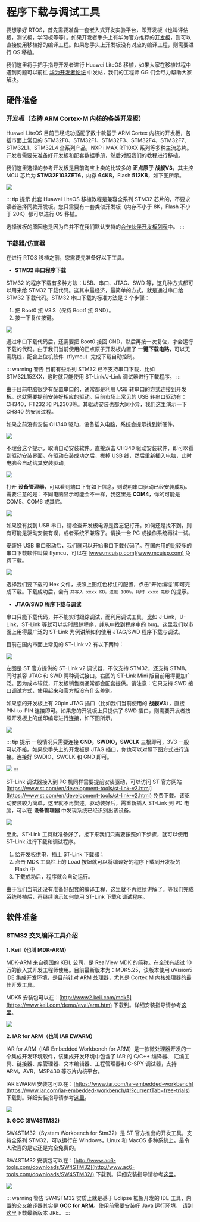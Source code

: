 # 程序下载与调试工具

要想学好 RTOS，首先需要准备一套嵌入式开发实验平台，即开发板（也叫评估板，测试板，学习板等等）。如果开发者手头上有华为官方推荐的[开发板](https://github.com/LiteOS/LiteOS_Partner_Development_Kits)，则可以直接使用移植好的编译工程。如果您手头上开发板没有对应的编译工程，则需要进行 OS 移植。

我们这里将手把手指导开发者进行 Huawei LiteOS 移植，如果大家在移植过程中遇到问题可以前往 [华为开发者论坛](http://developer.huawei.com/ict/forum/forum.php?mod=forumdisplay&fid=400045) 中发帖，我们的工程师 GG 们会尽力帮助大家解决。

## 硬件准备

### 开发板（支持 ARM Cortex-M 内核的各类开发板）

Huawei LiteOS 目前已经成功适配了数十款基于 ARM Cortex 内核的开发板，包括市面上常见的 STM32F0、STM32F1、STM32F3、STM32F4、STM32F7、STM32L1、STM32L4 全系列产品，NXP i.MAX RT10XX 系列等多种主流芯片。开发者需要先准备好开发板和配套数据手册，然后对照我们的教程进行移植。

我们这里选择的参考开发板是目前淘宝上卖的比较多的 **正点原子 战舰V3**，其主控 MCU 芯片为 **STM32F103ZET6**，内存 **64KB**，Flash **512KB**，如下图所示。

![](./pic/atk-warship-stm32f103ze.png)

::: tip 提示
此套 Huawei LiteOS 移植教程是兼容全系列 STM32 芯片的，不要求读者选择同款开发板。您只需要有一套类似开发板（内存不小于 8K，Flash 不小于 20K）都可以进行 OS 移植。

选择该板的原因也是因为它并不在我们默认支持的[合作伙伴开发板列表](https://github.com/LiteOS/LiteOS_Partner_Development_Kits)中。
:::

### 下载器/仿真器

在进行 RTOS 移植之前，您需要先准备好以下工具。

- **STM32 串口程序下载**

STM32 的程序下载有多种方法：USB、串口、JTAG、SWD 等，这几种方式都可以用来给 STM32 下载代码。这其中最经济，最简单的方式，就是通过串口给 STM32 下载代码。STM32 串口下载的标准方法是 2 个步骤：

1. 把 Boot0 接 V3.3（保持 Boot1 接 GND）。
2. 按一下复位按键。

![](./pic/atk-warship-serials-download.png)

通过串口下载代码后，还需要把 Boot0 接回 GND，然后再按一次复位，才会运行下载的代码。由于我们当前使用的正点原子开发板内置了 **一键下载电路**，可以无需跳线，配合上位机软件（flymcu）完成下载自动控制。

::: warning 警告
目前有些系列 STM32 已不支持串口下载，比如 STM32L152XX，这时就只能使用 ST-Link/J-Link 调试器进行下载程序。
:::

由于目前电脑很少有配置串口的，通常都是利用 USB 转串口的方式连接到开发板。这就需要提前安装好相应的驱动。目前市场上常见的 USB 转串口驱动有：CH340，FT232 和 PL2303等。其驱动安装也都大同小异，我们这里演示一下 CH340 的安装过程。

如果之前没有安装 CH340 驱动，设备插入电脑，系统会提示找到新硬件。

![](./pic/atk-usb-serial-install.png)

不理会这个提示，取消自动安装软件。直接双击 CH340 驱动安装软件，即可以看到驱动安装界面。在驱动安装成功之后，拔掉 USB 线，然后重新插入电脑，此时电脑会自动给其安装驱动。

![](./pic/atk-usb-serial-ok.png)

打开 **设备管理器**，可以看到端口下有如下信息，则说明串口驱动已经安装成功。需要注意的是：不同电脑显示可能会不一样，我这里是 **COM4**，你的可能是 COM5、COM6 或其它。

![](./pic/atk-usb-serial-ch340.png)

如果没有找到 USB 串口，请检查开发板电源是否忘记打开。如何还是找不到，则有可能是驱动安装有误，或者系统不兼容了。请换一台 PC 或操作系统再试一试。

安装好 USB 串口驱动后，我们就可以开始串口下载代码了。在国内用的比较多的串口下载软件叫做 flymcu，可以在 [www.mcuisp.com](www.mcuisp.com) 免费下载。

![](./pic/flymcu.png)

选择我们要下载的 Hex 文件，按照上图红色标注的配置，点击“开始编程”即可完成下载。下载成功后，会有 `共写入 xxxx KB，进度 100%，耗时 xxxx 毫秒` 的提示。

- **JTAG/SWD 程序下载与调试**

串口只能下载代码，并不能实时跟踪调试，而利用调试工具，比如 J-Link，U-Link，ST-Link 等就可以实时跟踪程序，并从中找到程序中的 bug。这里我们以市面上用得最广泛的 ST-Link 为例讲解如何使用 JTAG/SWD 程序下载与调试。

目前在国内市面上常见的 ST-Link v2 有以下两种：

![](./pic/stlink-v2-full.png)

左图是 ST 官方提供的 ST-Link v2 调试器，不仅支持 STM32，还支持 STM8。同时兼容 JTAG 和 SWD 两种调试接口。右图的 ST-Link Mini 版目前用得更加广泛。因为成本较低，开发板销售商通常都会配套提供。请注意：它只支持 SWD 接口调试方式，使用起来和官方版没有什么差别。

如果您的开发板上有 20pin JTAG 插口（比如我们当前使用的 **战舰V3**），直接 PIN-to-PIN 连接即可。如果您的开发板上只提供了 SWD 插口，则需要开发者按照开发板上的丝印编号进行连接，如下图所示。

![](./pic/stlink-swd-connect.jpg)

::: tip 提示
一般情况只需要连接 **GND，SWDIO，SWCLK** 三根即可，3V3 一般可以不接。如果您手头上的开发板是 JTAG 插口，你也可以对照下图方式进行连接。连接好 SWDIO、SWCLK 和 GND 即可。

![](./pic/jtag-to-swd.png)
:::

ST-Link 调试器接入到 PC 机同样需要提前安装驱动，可以访问 ST 官方网站 [https://www.st.com/en/development-tools/st-link-v2.html](https://www.st.com/en/development-tools/st-link-v2.html) 免费下载。该驱动安装较为简单，这里就不再赘述。驱动装好后，需重新插入 ST-Link 到 PC 电脑，可以在 **设备管理器** 中发现系统已经识别出该设备。

![](./pic/stlink-driver-ok.png)

至此，ST-Link 工具就准备好了。接下来我们只需要按照如下步骤，就可以使用 ST-Link 进行下载和调试程序。

1. 给开发板供电，插上 ST-Link 下载器；
2. 点击 MDK 工具栏上的 Load 按钮就可以将编译好的程序下载到开发板的 Flash 中
3. 下载成功后，程序就会自动运行。

由于我们当前还没有准备好配套的编译工程，这里就不再继续讲解了。等我们完成系统移植后，再继续演示如何使用 ST-Link 下载和调试程序。

## 软件准备

### STM32 交叉编译工具介绍

**1. Keil（也叫 MDK-ARM）**

MDK-ARM 来自德国的 KEIL 公司，是 RealView MDK 的简称。在全球有超过 10 万的嵌入式开发工程师使用。目前最新版本为：MDK5.25，该版本使用 uVision5 IDE 集成开发环境，是目前针对 ARM 处理器，尤其是 Cortex M 内核处理器的最佳开发工具。

MDK5 安装包可以在：[http://www2.keil.com/mdk5](https://www.keil.com/demo/eval/arm.htm) 下载到。详细安装指导请参考[这里](./keil.md)。

![](./pic/keil.jpg)

**2. IAR for ARM（也叫 IAR EWARM）**

IAR for ARM（IAR Embedded Workbench for ARM）是一款微处理器开发的一个集成开发环境软件，该集成开发环境中包含了 IAR 的 C/C++ 编译器、 汇编工具、链接器、库管理器、文本编辑器、工程管理器和 C-SPY 调试器，支持 ARM，AVR，MSP430 等芯片内核平台。

IAR EWARM 安装包可以在：[https://www.iar.com/iar-embedded-workbench](https://www.iar.com/iar-embedded-workbench/#!?currentTab=free-trials) 下载到。详细安装指导请参考[这里](./iar.md)。

![](./pic/iar.jpg)

**3. GCC (SW4STM32)**

SW4STM32（System Workbench for Stm32）是 ST 官方推出的开发工具，支持全系列 STM32，可以运行在 Windows，Linux 和 MacOS 多种系统上。最令人欣喜的是它还是完全免费的。

SW4STM32 安装包可以在：[http://www.ac6-tools.com/downloads/SW4STM32](http://www.ac6-tools.com/downloads/SW4STM32/) 下载到。详细安装指导请参考[这里](./gcc-sw4stm32.md)。

![](./pic/sw4stm32.png)

::: warning 警告
SW4STM32 实质上就是基于 Eclipse 框架开发的 IDE 工具，内置的交叉编译器其实是 **GCC for ARM**。使用前需要安装好 Java 运行环境， 请到 [这里](http://www.oracle.com/technetwork/java/javase/downloads/jre8-downloads-2133155.html)下载最新版本 JRE。
:::
